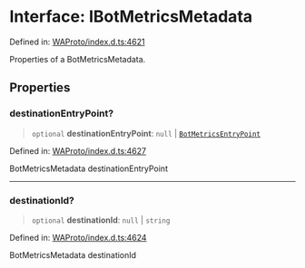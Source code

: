 # Interface: IBotMetricsMetadata

Defined in: [WAProto/index.d.ts:4621](https://github.com/Fokusdotid/Baileys/blob/deec6cc75a88a82eaeedf16b76aa9218b2c772e3/WAProto/index.d.ts#L4621)

Properties of a BotMetricsMetadata.

## Properties

### destinationEntryPoint?

> `optional` **destinationEntryPoint**: `null` \| [`BotMetricsEntryPoint`](../enumerations/BotMetricsEntryPoint.md)

Defined in: [WAProto/index.d.ts:4627](https://github.com/Fokusdotid/Baileys/blob/deec6cc75a88a82eaeedf16b76aa9218b2c772e3/WAProto/index.d.ts#L4627)

BotMetricsMetadata destinationEntryPoint

***

### destinationId?

> `optional` **destinationId**: `null` \| `string`

Defined in: [WAProto/index.d.ts:4624](https://github.com/Fokusdotid/Baileys/blob/deec6cc75a88a82eaeedf16b76aa9218b2c772e3/WAProto/index.d.ts#L4624)

BotMetricsMetadata destinationId
